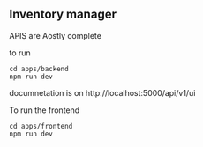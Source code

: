 ## Inventory manager
APIS are Aostly complete 

to run 
```
cd apps/backend
npm run dev
```
documnetation is on 
http://localhost:5000/api/v1/ui


To run the frontend

```
cd apps/frontend
npm run dev
```
